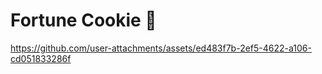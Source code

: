 # Fortune Cookie 🥠

https://github.com/user-attachments/assets/ed483f7b-2ef5-4622-a106-cd051833286f

